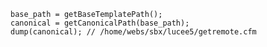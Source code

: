 ```luceescript+trycf
base_path = getBaseTemplatePath();
canonical = getCanonicalPath(base_path);
dump(canonical); // /home/webs/sbx/lucee5/getremote.cfm
```
